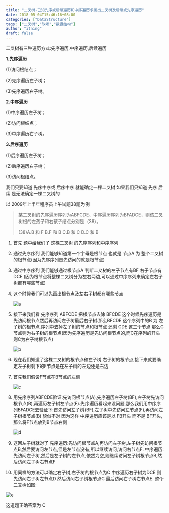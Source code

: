 ```yaml
---
title: "二叉树-已知先序或后续遍历和中序遍历求画出二叉树及后续或先序遍历"
date: 2018-05-04T15:46:16+08:00
categories: ["DataStructure"]
tags: ["二叉树","软考","数据结构"]
author: "itning"
draft: false
---
```

二叉树有三种遍历方式:先序遍历,中序遍历,后续遍历

**1.先序遍历**

  (1)访问根结点；

  (2)先序遍历左子树；

  (3)先序遍历右子树。

**2.中序遍历**

  (1)中序遍历左子树；

  (2)访问根结点；

  (3)中序遍历右子树。

**3.后序遍历**

  (1)后序遍历左子树；

  (2)后序遍历右子树；

  (3)访问根结点。

我们只要知道 先序中序或 后序中序 就能确定一棵二叉树 如果我们只知道 先序 后续 是无法确定一棵二叉树的

以 2009年上半年程序员上午试题38题为例

> 某二叉树的先序遍历序列为ABFCDE、中序遍历序列为BFADCE，则该二叉树根的左孩子和右孩子结点分别是（38）。
>
> (38)A.B 和 F            B.F 和 B            C.B 和 C            D.C 和 B

1. 首先 题中给我们了 这棵二叉树 的先序序列和中序序列

2. 通过先序序列 我们能够知道第一个字母是根节点 也就是 节点A 为 整个二叉树的根节点(因为先序序列首先访问的就是根节点)

3. 通过中序序列 我们能够通过根节点A 判断二叉树的左子节点有BF 右子节点有DCE (因为根节点将整棵二叉树分为左右两边,可以通过中序序列来确定左右子树都有哪些节点)

4. 这个时候我们可以先画出根节点及左右子树都有哪些节点

   ![a](/images/2018-05-04-二叉树-已知先序或后续遍历和中序遍历求画出二叉树及后续或先序遍历/a.png)

5. 接下来我们看 先序序列 ABFCDE 把根节点去除 BFCDE 这个时候先序遍历是先访问根节点然后再访问左子树最后右子树.那么BFCDE 这个序列中的B 为 左子树的根节点.序列中去掉左子树的节点和根节点 还剩 CDE 这三个节点 那么C节点则为右子树的根节点(因为先序遍历是先访问根节点的,而C在序列的开头则C为右子树根节点)

   ![b](/images/2018-05-04-二叉树-已知先序或后续遍历和中序遍历求画出二叉树及后续或先序遍历/b.png)

6. 现在我们知道了这棵二叉树的根节点和左子树,右子树的根节点,接下来就要确定左子树剩下的F节点是在左子树的左边还是右边

7. 首先我们假设F节点在B节点的左侧

   ![c](/images/2018-05-04-二叉树-已知先序或后续遍历和中序遍历求画出二叉树及后续或先序遍历/c.png)

8. 用先序序列ABFCDE验证:先访问根节点(A),先序遍历左子树(BF),左子树先访问根节点(B),再遍历左子树左节点(F).先序遍历看起来没问题,那么我们用中序序列BFADCE去验证下:首先访问左子树(BF),左子树中先访问左节点(F),再访问左子树根节点(B) 貌似不对 因为这样 中序遍历应该是以 FB开头 而不是 BF开头,那么将F节点放到B节点右侧

   ![d](/images/2018-05-04-二叉树-已知先序或后续遍历和中序遍历求画出二叉树及后续或先序遍历/d.png)

9. 这回左子树就对了 先序遍历:先访问根节点A,再访问左子树,左子树先访问根节点B,然后要访问左节点,但是左节点没有,所以继续访问,访问右节点F. 中序遍历:先访问左子树,然后是左子树的左节点,依然为空,则继续访问左子树根节点B,然后访问左子树右节点F

10. 用同样的方法可以确定右子树,右子树的根节点为C 中序遍历右子树为DCE 则 先访问右子树左节点D 然后访问右子树根节点C 最后访问右子树右节点E. 整个二叉树如图:

   ![e](/images/2018-05-04-二叉树-已知先序或后续遍历和中序遍历求画出二叉树及后续或先序遍历/e.png)

这道题正确答案为 C
